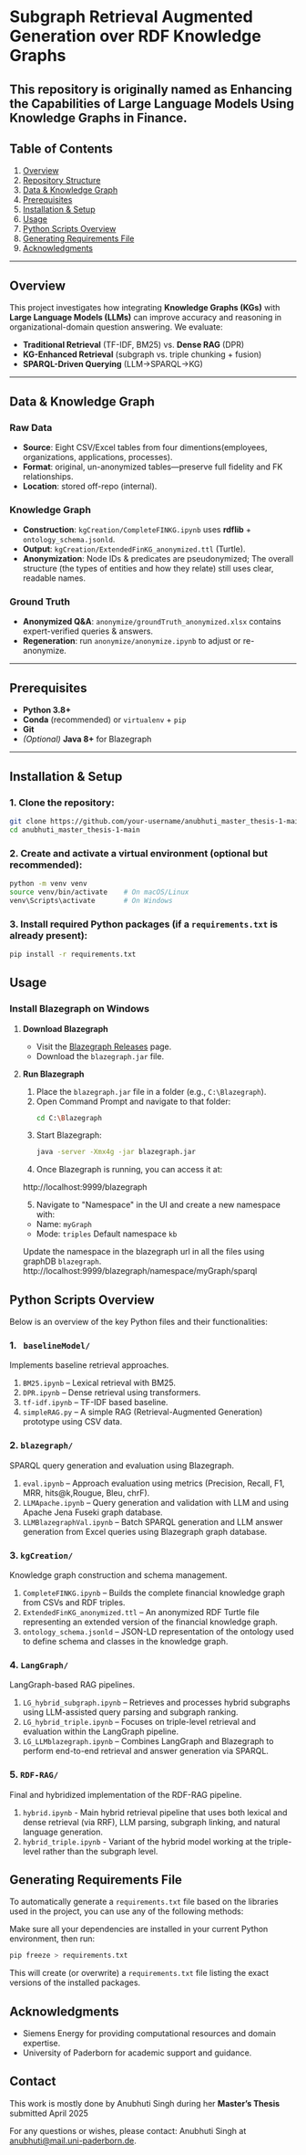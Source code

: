 # Subgraph Retrieval Augmented Generation over RDF Knowledge Graphs

This repository is originally named as **Enhancing the Capabilities of Large Language Models Using Knowledge Graphs in Finance**.
---

## Table of Contents

1. [Overview](#overview)  
2. [Repository Structure](#repository-structure)  
3. [Data & Knowledge Graph](#data--knowledge-graph)  
4. [Prerequisites](#prerequisites)  
5. [Installation & Setup](#installation--setup)  
6. [Usage](#usage)  
7. [Python Scripts Overview](#python--scripts--overview)  
8. [Generating Requirements File](#generating--requirements--file)  
9. [Acknowledgments](#acknowledgments)   

---

## Overview

This project investigates how integrating **Knowledge Graphs (KGs)** with **Large Language Models (LLMs)** can improve accuracy and reasoning in organizational-domain question answering. We evaluate:

- **Traditional Retrieval** (TF-IDF, BM25) vs. **Dense RAG** (DPR)  
- **KG-Enhanced Retrieval** (subgraph vs. triple chunking + fusion)  
- **SPARQL-Driven Querying** (LLM→SPARQL→KG)  

---

## Data & Knowledge Graph

### Raw Data

- **Source**: Eight CSV/Excel tables from four dimentions(employees, organizations, applications, processes).  
- **Format**: original, un-anonymized tables—preserve full fidelity and FK relationships.  
- **Location**: stored off-repo (internal).

### Knowledge Graph

- **Construction**: `kgCreation/CompleteFINKG.ipynb` uses **rdflib** + `ontology_schema.jsonld`.  
- **Output**: `kgCreation/ExtendedFinKG_anonymized.ttl` (Turtle).  
- **Anonymization**: Node IDs & predicates are pseudonymized; The overall structure (the types of entities and how they relate) still uses clear, readable names.

### Ground Truth

- **Anonymized Q&A**: `anonymize/groundTruth_anonymized.xlsx` contains expert-verified queries & answers.  
- **Regeneration**: run `anonymize/anonymize.ipynb` to adjust or re-anonymize.

---

## Prerequisites

- **Python 3.8+**  
- **Conda** (recommended) or `virtualenv` + `pip`  
- **Git**  
- _(Optional)_ **Java 8+** for Blazegraph

---

## Installation & Setup

### 1. **Clone the repository**:
   ```bash
   git clone https://github.com/your-username/anubhuti_master_thesis-1-main.git
   cd anubhuti_master_thesis-1-main
   ```

### 2. **Create and activate a virtual environment (optional but recommended)**:
   ```bash
   python -m venv venv
   source venv/bin/activate    # On macOS/Linux
   venv\Scripts\activate       # On Windows
   ```

### 3. **Install required Python packages** (if a `requirements.txt` is already present):
   ```bash
   pip install -r requirements.txt
   ```

## Usage

### Install Blazegraph on Windows
1. **Download Blazegraph**  
   - Visit the [Blazegraph Releases](https://github.com/blazegraph/database/releases) page.
   - Download the `blazegraph.jar` file.

2. **Run Blazegraph**  
   1. Place the `blazegraph.jar` file in a folder (e.g., `C:\Blazegraph`).
   2. Open Command Prompt and navigate to that folder:
      ```bash
      cd C:\Blazegraph
      ```
   3. Start Blazegraph:
      ```bash
      java -server -Xmx4g -jar blazegraph.jar
      ```
   4. Once Blazegraph is running, you can access it at:
      
    http://localhost:9999/blazegraph
      
   5. Navigate to "Namespace" in the UI and create a new namespace with:
    - Name: `myGraph`
    - Mode: `triples`
    Default namespace `kb`

    Update the namespace in the blazegraph url in all the files using graphDB `blazegraph`.
    http://localhost:9999/blazegraph/namespace/myGraph/sparql
    
## Python Scripts Overview
Below is an overview of the key Python files and their functionalities:

### **1. ` baselineModel/`**  
Implements baseline retrieval approaches.
1. `BM25.ipynb` – Lexical retrieval with BM25.
2. `DPR.ipynb` – Dense retrieval using transformers.
3. `tf-idf.ipynb` – TF-IDF based baseline.
4. `simpleRAG.py` – A simple RAG (Retrieval-Augmented Generation) prototype using CSV data.

### **2. `blazegraph/`**  
  SPARQL query generation and evaluation using Blazegraph.
1. `eval.ipynb` – Approach evaluation using metrics (Precision, Recall, F1, MRR, hits@k,Rougue, Bleu, chrF).
2. `LLMApache.ipynb` – Query generation and validation with LLM and using Apache Jena Fuseki graph database.
3. `LLMBlazegraphVal.ipynb` – Batch SPARQL generation and LLM answer generation from Excel queries using Blazegraph graph database.

### **3. `kgCreation/`**  
  Knowledge graph construction and schema management.
1. `CompleteFINKG.ipynb` – Builds the complete financial knowledge graph from CSVs and RDF triples.
2. `ExtendedFinKG_anonymized.ttl` – An anonymized RDF Turtle file representing an extended version of the financial knowledge graph.
3. `ontology_schema.jsonld` – JSON-LD representation of the ontology used to define schema and classes in the knowledge graph.

### **4. `LangGraph/`**  
  LangGraph-based RAG pipelines.
1. `LG_hybrid_subgraph.ipynb` – Retrieves and processes hybrid subgraphs using LLM-assisted query parsing and subgraph ranking.
2. `LG_hybrid_triple.ipynb` – Focuses on triple-level retrieval and evaluation within the LangGraph pipeline.
3. `LG_LLMblazegraph.ipynb` – Combines LangGraph and Blazegraph to perform end-to-end retrieval and answer generation via SPARQL.

### **5. `RDF-RAG/`**  
  Final and hybridized implementation of the RDF-RAG pipeline.
1. `hybrid.ipynb` - Main hybrid retrieval pipeline that uses both lexical and dense retrieval (via RRF), LLM parsing, subgraph linking, and natural language generation.
2. `hybrid_triple.ipynb` - Variant of the hybrid model working at the triple-level rather than the subgraph level.

## Generating Requirements File
To automatically generate a `requirements.txt` file based on the libraries used in the project, you can use any of the following methods:

   Make sure all your dependencies are installed in your current Python environment, then run:
   ```bash
   pip freeze > requirements.txt
   ```
   This will create (or overwrite) a `requirements.txt` file listing the exact versions of the installed packages.
 
## **Acknowledgments**
- Siemens Energy for providing computational resources and domain expertise.
- University of Paderborn for academic support and guidance.
 
## Contact
This work is mostly done by Anubhuti Singh during her **Master’s Thesis** submitted April 2025  

For any questions or wishes, please contact:
Anubhuti Singh at anubhuti@mail.uni-paderborn.de.
 
 
